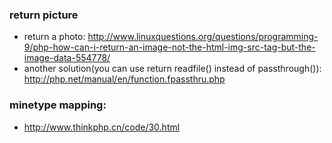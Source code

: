 ### return picture
* return a photo: http://www.linuxquestions.org/questions/programming-9/php-how-can-i-return-an-image-not-the-html-img-src-tag-but-the-image-data-554778/
* another solution(you can use return readfile() instead of passthrough()): http://php.net/manual/en/function.fpassthru.php 

### minetype mapping:
* http://www.thinkphp.cn/code/30.html
